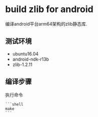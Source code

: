 # build zlib for android

编译android平台arm64架构的zlib静态库.

## 测试环境

* ubuntu16.04
* android-ndk-r13b
* zlib-1.2.11

## 编译步骤

执行命令

    ```shell
    make
    ```
